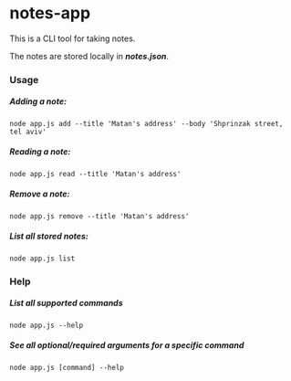 # notes-app

This is a CLI tool for taking notes. </br>

The notes are stored locally in  ***notes.json***.

### Usage

##### Adding a note: 
`node app.js add --title 'Matan's address' --body 'Shprinzak street, tel aviv'` </br>
##### Reading a note:
`node app.js read --title 'Matan's address'`
##### Remove a note:
`node app.js remove --title 'Matan's address'`
##### List all stored notes:
`node app.js list`

### Help
##### List all supported commands
`node app.js --help`
##### See all optional/required arguments for a specific command
`node app.js [command] --help`
